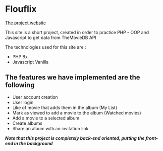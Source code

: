 # Flouflix

[The project website](https://flouflix-devlab.000webhostapp.com/)

This site is a short project, created in order to practice PHP - OOP and Javascript to get data from TheMovieDB API

The technologies used for this site are :
- PHP 8x
- Javascript Vanilla

## The features we have implemented are the following

- User account creation
- User login
- Like of movie that adds them in the album (My List)
- Mark as viewed to add a movie to the album (Watched movies)
- Add a movie to a selected album
- Create albums
- Share an album with an invitation link

***Note that this project is completely back-end oriented, putting the front-end in the background***
